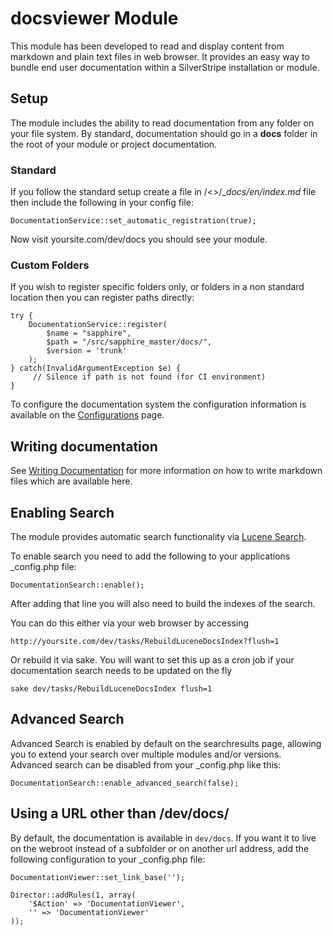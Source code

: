 # docsviewer Module

This module has been developed to read and display content from markdown and 
plain text files in web browser. It provides an easy way to bundle end user 
documentation within a SilverStripe installation or module.

## Setup

The module includes the ability to read documentation from any folder on your
file system. By standard, documentation should go in a __docs__ folder in the
root of your module or project documentation.

### Standard

If you follow the standard setup create a file in /<<module>>/__docs/_en/index.md__ 
file then include the following in your config file:

	DocumentationService::set_automatic_registration(true);

Now visit yoursite.com/dev/docs you should see your module.

### Custom Folders

If you wish to register specific folders only, or folders in a non standard 
location then you can register paths directly:

	try {	
		DocumentationService::register(
			$name = "sapphire", 
			$path = "/src/sapphire_master/docs/", 
			$version = 'trunk'
		);
	} catch(InvalidArgumentException $e) {
		 // Silence if path is not found (for CI environment)
	}


To configure the documentation system the configuration information is 
available on the [Configurations](configuration-options)
page.

## Writing documentation

See [Writing Documentation](writing-documentation)
for more information on how to write markdown files which are available here. 


## Enabling Search

The module provides automatic search functionality via [Lucene Search](http://lucene.apache.org/java/docs/index.html). 

To enable search you need to add the following to your applications _config.php 
file:

	DocumentationSearch::enable();
	
After adding that line you will also need to build the indexes of the search. 

You can do this either via your web browser by accessing

	http://yoursite.com/dev/tasks/RebuildLuceneDocsIndex?flush=1
	
Or rebuild it via sake. You will want to set this up as a cron job if your 
documentation search needs to be updated on the fly

	sake dev/tasks/RebuildLuceneDocsIndex flush=1

## Advanced Search

Advanced Search is enabled by default on the searchresults page, allowing you to 
extend your search over multiple modules and/or versions. Advanced search can 
be disabled from your _config.php like this:

	DocumentationSearch::enable_advanced_search(false);

## Using a URL other than /dev/docs/

By default, the documentation is available in `dev/docs`. If you want it to 
live on the webroot instead of a subfolder or on another url address, add the 
following configuration to your _config.php file:

	DocumentationViewer::set_link_base('');
	
	Director::addRules(1, array(
		'$Action' => 'DocumentationViewer',
		'' => 'DocumentationViewer'
	));
